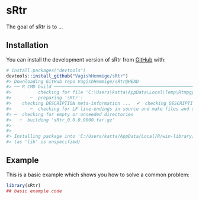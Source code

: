 
<!-- README.md is generated from README.Rmd. Please edit that file -->

# sRtr

<!-- badges: start -->

<!-- badges: end -->

The goal of sRtr is to …

## Installation

You can install the development version of sRtr from
[GitHub](https://github.com/) with:

``` r
# install.packages("devtools")
devtools::install_github("VagishHemmige/sRtr")
#> Downloading GitHub repo VagishHemmige/sRtr@HEAD
#> ── R CMD build ─────────────────────────────────────────────────────────────────
#>          checking for file 'C:\Users\katta\AppData\Local\Temp\RtmpgpzvGU\remotes22a46efa35d2\VagishHemmige-sRtr-bb524a7/DESCRIPTION' ...  ✔  checking for file 'C:\Users\katta\AppData\Local\Temp\RtmpgpzvGU\remotes22a46efa35d2\VagishHemmige-sRtr-bb524a7/DESCRIPTION'
#>       ─  preparing 'sRtr':
#>    checking DESCRIPTION meta-information ...  ✔  checking DESCRIPTION meta-information
#>       ─  checking for LF line-endings in source and make files and shell scripts
#> ─  checking for empty or unneeded directories
#>   ─  building 'sRtr_0.0.0.9000.tar.gz'
#>    
#> 
#> Installing package into 'C:/Users/katta/AppData/Local/R/win-library/4.3'
#> (as 'lib' is unspecified)
```

## Example

This is a basic example which shows you how to solve a common problem:

``` r
library(sRtr)
## basic example code
```
